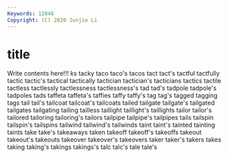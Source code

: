 ```yaml
---
Keywords: 12048
Copyright: (C) 2020 Junjie Li
---
```


# title

Write contents here!!!
ks 
tacky 
taco 
taco's 
tacos 
tact
tact's 
tactful 
tactfully 
tactic 
tactic's 
tactical 
tactically 
tactician 
tactician's 
tacticians
tactics 
tactile 
tactless 
tactlessly 
tactlessness 
tactlessness's 
tad 
tad's 
tadpole 
tadpole's
tadpoles 
tads 
taffeta 
taffeta's 
taffies 
taffy 
taffy's 
tag 
tag's 
tagged
tagging 
tags 
tail 
tail's 
tailcoat 
tailcoat's 
tailcoats 
tailed 
tailgate 
tailgate's
tailgated 
tailgates 
tailgating 
tailing 
tailless 
taillight 
taillight's 
taillights 
tailor 
tailor's
tailored 
tailoring 
tailoring's 
tailors 
tailpipe 
tailpipe's 
tailpipes 
tails 
tailspin 
tailspin's
tailspins 
tailwind 
tailwind's 
tailwinds 
taint 
taint's 
tainted 
tainting 
taints 
take
take's 
takeaways 
taken 
takeoff 
takeoff's 
takeoffs 
takeout 
takeout's 
takeouts 
takeover
takeover's 
takeovers 
taker 
taker's 
takers 
takes 
taking 
taking's 
takings 
takings's
talc 
talc's 
tale 
tale's 
